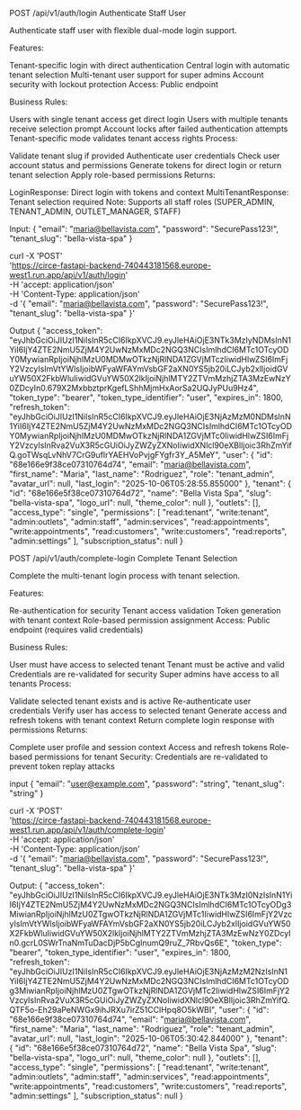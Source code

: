 POST
/api/v1/auth/login
Authenticate Staff User

Authenticate staff user with flexible dual-mode login support.

Features:

Tenant-specific login with direct authentication
Central login with automatic tenant selection
Multi-tenant user support for super admins
Account security with lockout protection
Access: Public endpoint

Business Rules:

Users with single tenant access get direct login
Users with multiple tenants receive selection prompt
Account locks after failed authentication attempts
Tenant-specific mode validates tenant access rights
Process:

Validate tenant slug if provided
Authenticate user credentials
Check user account status and permissions
Generate tokens for direct login or return tenant selection
Apply role-based permissions
Returns:

LoginResponse: Direct login with tokens and context
MultiTenantResponse: Tenant selection required
Note: Supports all staff roles (SUPER_ADMIN, TENANT_ADMIN, OUTLET_MANAGER, STAFF)

Input:
{
  "email": "maria@bellavista.com",
  "password": "SecurePass123!",
  "tenant_slug": "bella-vista-spa"
}

curl -X 'POST' \
  'https://circe-fastapi-backend-740443181568.europe-west1.run.app/api/v1/auth/login' \
  -H 'accept: application/json' \
  -H 'Content-Type: application/json' \
  -d '{
  "email": "maria@bellavista.com",
  "password": "SecurePass123!",
  "tenant_slug": "bella-vista-spa"
}'

Output
{
  "access_token": "eyJhbGciOiJIUzI1NiIsInR5cCI6IkpXVCJ9.eyJleHAiOjE3NTk3MzIyNDMsInN1YiI6IjY4ZTE2NmU5ZjM4Y2UwNzMxMDc2NGQ3NCIsImlhdCI6MTc1OTcyODY0MywianRpIjoiNjhlMzU0MDMwOTkzNjRlNDA1ZGVjMTczIiwidHlwZSI6ImFjY2VzcyIsImVtYWlsIjoibWFyaWFAYmVsbGF2aXN0YS5jb20iLCJyb2xlIjoidGVuYW50X2FkbWluIiwidGVuYW50X2lkIjoiNjhlMTY2ZTVmMzhjZTA3MzEwNzY0ZDcyIn0.679X2MxbbztprKgefLShhMjmHxAorSa2UQJyPUu9Hz4",
  "token_type": "bearer",
  "token_type_identifier": "user",
  "expires_in": 1800,
  "refresh_token": "eyJhbGciOiJIUzI1NiIsInR5cCI6IkpXVCJ9.eyJleHAiOjE3NjAzMzM0NDMsInN1YiI6IjY4ZTE2NmU5ZjM4Y2UwNzMxMDc2NGQ3NCIsImlhdCI6MTc1OTcyODY0MywianRpIjoiNjhlMzU0MDMwOTkzNjRlNDA1ZGVjMTc0IiwidHlwZSI6ImFjY2VzcyIsInRva2VuX3R5cGUiOiJyZWZyZXNoIiwidXNlcl90eXBlIjoic3RhZmYifQ.goTWsqLvNhV7CrG9uflrYAEHVoPvjgFYgfr3Y_A5MeY",
  "user": {
    "id": "68e166e9f38ce07310764d74",
    "email": "maria@bellavista.com",
    "first_name": "Maria",
    "last_name": "Rodriguez",
    "role": "tenant_admin",
    "avatar_url": null,
    "last_login": "2025-10-06T05:28:55.855000"
  },
  "tenant": {
    "id": "68e166e5f38ce07310764d72",
    "name": "Bella Vista Spa",
    "slug": "bella-vista-spa",
    "logo_url": null,
    "theme_color": null
  },
  "outlets": [],
  "access_type": "single",
  "permissions": [
    "read:tenant",
    "write:tenant",
    "admin:outlets",
    "admin:staff",
    "admin:services",
    "read:appointments",
    "write:appointments",
    "read:customers",
    "write:customers",
    "read:reports",
    "admin:settings"
  ],
  "subscription_status": null
}



POST
/api/v1/auth/complete-login
Complete Tenant Selection

Complete the multi-tenant login process with tenant selection.

Features:

Re-authentication for security
Tenant access validation
Token generation with tenant context
Role-based permission assignment
Access: Public endpoint (requires valid credentials)

Business Rules:

User must have access to selected tenant
Tenant must be active and valid
Credentials are re-validated for security
Super admins have access to all tenants
Process:

Validate selected tenant exists and is active
Re-authenticate user credentials
Verify user has access to selected tenant
Generate access and refresh tokens with tenant context
Return complete login response with permissions
Returns:

Complete user profile and session context
Access and refresh tokens
Role-based permissions for tenant
Security: Credentials are re-validated to prevent token replay attacks

input
{
  "email": "user@example.com",
  "password": "string",
  "tenant_slug": "string"
}

curl -X 'POST' \
  'https://circe-fastapi-backend-740443181568.europe-west1.run.app/api/v1/auth/complete-login' \
  -H 'accept: application/json' \
  -H 'Content-Type: application/json' \
  -d '{
  "email": "maria@bellavista.com",
  "password": "SecurePass123!",
  "tenant_slug": "bella-vista-spa"
}'

Output:
{
  "access_token": "eyJhbGciOiJIUzI1NiIsInR5cCI6IkpXVCJ9.eyJleHAiOjE3NTk3MzI0NzIsInN1YiI6IjY4ZTE2NmU5ZjM4Y2UwNzMxMDc2NGQ3NCIsImlhdCI6MTc1OTcyODg3MiwianRpIjoiNjhlMzU0ZTgwOTkzNjRlNDA1ZGVjMTc1IiwidHlwZSI6ImFjY2VzcyIsImVtYWlsIjoibWFyaWFAYmVsbGF2aXN0YS5jb20iLCJyb2xlIjoidGVuYW50X2FkbWluIiwidGVuYW50X2lkIjoiNjhlMTY2ZTVmMzhjZTA3MzEwNzY0ZDcyIn0.gcrL0SWrTnaNmTuDacDjP5bCgInumQ9ruZ_7RbvQs6E",
  "token_type": "bearer",
  "token_type_identifier": "user",
  "expires_in": 1800,
  "refresh_token": "eyJhbGciOiJIUzI1NiIsInR5cCI6IkpXVCJ9.eyJleHAiOjE3NjAzMzM2NzIsInN1YiI6IjY4ZTE2NmU5ZjM4Y2UwNzMxMDc2NGQ3NCIsImlhdCI6MTc1OTcyODg3MiwianRpIjoiNjhlMzU0ZTgwOTkzNjRlNDA1ZGVjMTc2IiwidHlwZSI6ImFjY2VzcyIsInRva2VuX3R5cGUiOiJyZWZyZXNoIiwidXNlcl90eXBlIjoic3RhZmYifQ.QTF5o-Eh29aPeNWGx9ihJRXu7irZ51CClHpq8O5kWBI",
  "user": {
    "id": "68e166e9f38ce07310764d74",
    "email": "maria@bellavista.com",
    "first_name": "Maria",
    "last_name": "Rodriguez",
    "role": "tenant_admin",
    "avatar_url": null,
    "last_login": "2025-10-06T05:30:42.844000"
  },
  "tenant": {
    "id": "68e166e5f38ce07310764d72",
    "name": "Bella Vista Spa",
    "slug": "bella-vista-spa",
    "logo_url": null,
    "theme_color": null
  },
  "outlets": [],
  "access_type": "single",
  "permissions": [
    "read:tenant",
    "write:tenant",
    "admin:outlets",
    "admin:staff",
    "admin:services",
    "read:appointments",
    "write:appointments",
    "read:customers",
    "write:customers",
    "read:reports",
    "admin:settings"
  ],
  "subscription_status": null
}